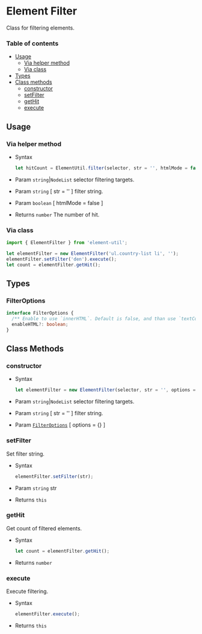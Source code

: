 # Element Filter

Class for filtering elements.

### Table of contents

- [Usage](#usage)
  - [Via helper method](#via-helper-method)
  - [Via class](#via-class)
- [Types](#types)
- [Class methods](#class-methods)
  - [constructor](#constructor)
  - [setFilter](#setfilter)
  - [getHit](#gethit)
  - [execute](#execute)

## Usage

### Via helper method

- Syntax

  ``` js
  let hitCount = ElementUtil.filter(selector, str = '', htmlMode = false);
  ```

- Param  `string`|`NodeList` selector filtering targets.
- Param  `string` [ str = '' ] filter string.
- Param  `boolean` [ htmlMode = false ]
- Returns `number` The number of hit.

### Via class

``` js
import { ElementFilter } from 'element-util';

let elementFilter = new ElementFilter('ul.country-list li', '');
elementFilter.setFilter('den').execute();
let count = elementFilter.getHit();
```

## Types

### FilterOptions

``` ts
interface FilterOptions {
  /** Enable to use `innerHTML`. Default is false, and than use `textContent`. */
  enableHTML?: boolean;
}
```

## Class Methods

### constructor

- Syntax

  ``` js
  let elementFilter = new ElementFilter(selector, str = '', options = {});
  ```

- Param  `string`|`NodeList` selector filtering targets.
- Param  `string` [ str = '' ] filter string.
- Param  [`FilterOptions`](#filteroptions) [ options = {} ]

### setFilter

Set filter string.

- Syntax

  ``` js
  elementFilter.setFilter(str);
  ```

- Param  `string` str
- Returns `this`

### getHit

Get count of filtered elements.

- Syntax

  ``` js
  let count = elementFilter.getHit();
  ```

- Returns `number`

### execute

Execute filtering.

- Syntax

  ``` js
  elementFilter.execute();
  ```

- Returns `this`

